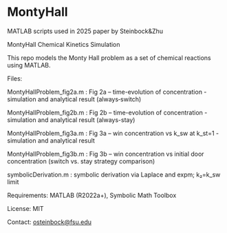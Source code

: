 # MontyHall
MATLAB scripts used in 2025 paper by Steinbock&Zhu 

MontyHall Chemical Kinetics Simulation

This repo models the Monty Hall problem as a set of chemical reactions using MATLAB.

Files:

MontyHallProblem_fig2a.m : Fig 2a – time-evolution of concentration - simulation and analytical result (always‑switch)

MontyHallProblem_fig2b.m : Fig 2b – time-evolution of concentration - simulation and analytical result (always-stay)

MontyHallProblem_fig3a.m : Fig 3a – win concentration vs k_sw at k_st=1 - simulation and analytical result

MontyHallProblem_fig3b.m : Fig 3b – win concentration vs initial door concentration (switch vs. stay strategy comparison)

symbolicDerivation.m     : symbolic derivation via Laplace and expm; k₂=k_sw limit

Requirements:
MATLAB (R2022a+), Symbolic Math Toolbox

License: MIT

Contact: osteinbock@fsu.edu

